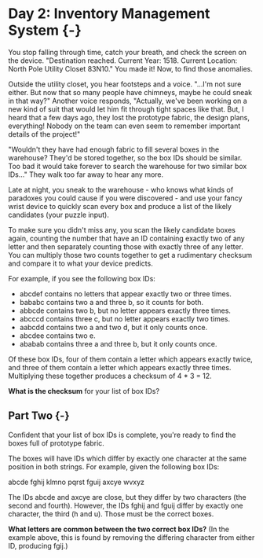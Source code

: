 # Day 2: Inventory Management System {-}

You stop falling through time, catch your breath, and check the screen on the
device. "Destination reached. Current Year: 1518. Current Location: North Pole
Utility Closet 83N10." You made it! Now, to find those anomalies.

Outside the utility closet, you hear footsteps and a voice. "...I'm not sure
either. But now that so many people have chimneys, maybe he could sneak in that
way?" Another voice responds, "Actually, we've been working on a new kind of
suit that would let him fit through tight spaces like that. But, I heard that a
few days ago, they lost the prototype fabric, the design plans, everything!
Nobody on the team can even seem to remember important details of the project!"

"Wouldn't they have had enough fabric to fill several boxes in the warehouse?
They'd be stored together, so the box IDs should be similar. Too bad it would
take forever to search the warehouse for two similar box IDs..." They walk too
far away to hear any more.

Late at night, you sneak to the warehouse - who knows what kinds of paradoxes
you could cause if you were discovered - and use your fancy wrist device to
quickly scan every box and produce a list of the likely candidates (your puzzle
input).

To make sure you didn't miss any, you scan the likely candidate boxes again,
counting the number that have an ID containing exactly two of any letter and
then separately counting those with exactly three of any letter. You can
multiply those two counts together to get a rudimentary checksum and compare it
to what your device predicts.

For example, if you see the following box IDs:

- abcdef contains no letters that appear exactly two or three times.
- bababc contains two a and three b, so it counts for both.
- abbcde contains two b, but no letter appears exactly three times.
- abcccd contains three c, but no letter appears exactly two times.
- aabcdd contains two a and two d, but it only counts once.
- abcdee contains two e.
- ababab contains three a and three b, but it only counts once.

Of these box IDs, four of them contain a letter which appears exactly twice, and
three of them contain a letter which appears exactly three times. Multiplying
these together produces a checksum of 4 * 3 = 12.

**What is the checksum** for your list of box IDs?

## Part Two {-}

Confident that your list of box IDs is complete, you're ready to find the boxes
full of prototype fabric.

The boxes will have IDs which differ by exactly one character at the same
position in both strings. For example, given the following box IDs:

abcde
fghij
klmno
pqrst
fguij
axcye
wvxyz

The IDs abcde and axcye are close, but they differ by two characters (the second
and fourth). However, the IDs fghij and fguij differ by exactly one character,
the third (h and u). Those must be the correct boxes.

**What letters are common between the two correct box IDs?** (In the example above,
this is found by removing the differing character from either ID, producing
fgij.)

